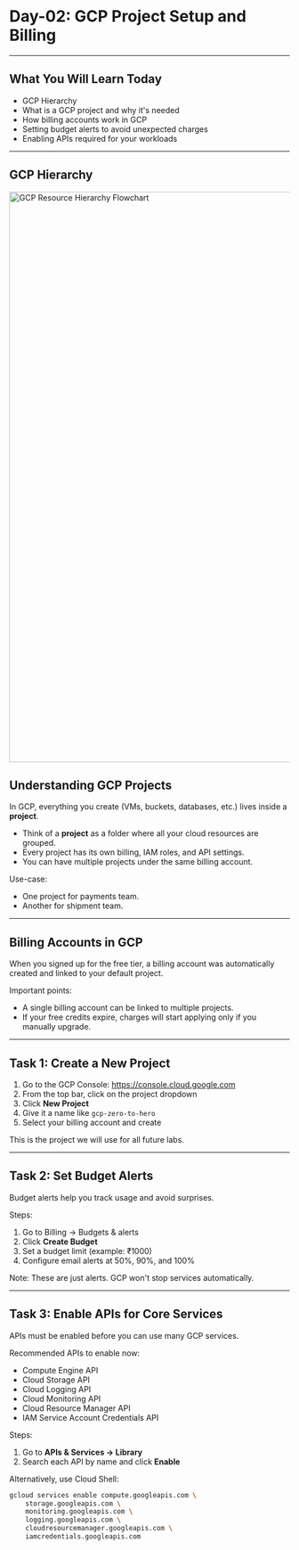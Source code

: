 # Day-02: GCP Project Setup and Billing

---

## What You Will Learn Today

- GCP Hierarchy
- What is a GCP project and why it's needed
- How billing accounts work in GCP
- Setting budget alerts to avoid unexpected charges
- Enabling APIs required for your workloads

---

## GCP Hierarchy

<img width="1024" height="1024" alt="GCP Resource Hierarchy Flowchart" src="https://github.com/user-attachments/assets/c1d9b947-bf12-4b30-9df6-df3491dc01a8" />

## Understanding GCP Projects

In GCP, everything you create (VMs, buckets, databases, etc.) lives inside a **project**.

- Think of a **project** as a folder where all your cloud resources are grouped.
- Every project has its own billing, IAM roles, and API settings.
- You can have multiple projects under the same billing account.

Use-case:
- One project for payments team.
- Another for shipment team.

---

## Billing Accounts in GCP

When you signed up for the free tier, a billing account was automatically created and linked to your default project.

Important points:
- A single billing account can be linked to multiple projects.
- If your free credits expire, charges will start applying only if you manually upgrade.

---

## Task 1: Create a New Project

1. Go to the GCP Console: https://console.cloud.google.com
2. From the top bar, click on the project dropdown
3. Click **New Project**
4. Give it a name like `gcp-zero-to-hero`
5. Select your billing account and create

This is the project we will use for all future labs.

---

## Task 2: Set Budget Alerts

Budget alerts help you track usage and avoid surprises.

Steps:

1. Go to Billing → Budgets & alerts
2. Click **Create Budget**
3. Set a budget limit (example: ₹1000)
4. Configure email alerts at 50%, 90%, and 100%

Note: These are just alerts. GCP won't stop services automatically.

---

## Task 3: Enable APIs for Core Services

APIs must be enabled before you can use many GCP services.

Recommended APIs to enable now:

- Compute Engine API
- Cloud Storage API
- Cloud Logging API
- Cloud Monitoring API
- Cloud Resource Manager API
- IAM Service Account Credentials API

Steps:

1. Go to **APIs & Services → Library**
2. Search each API by name and click **Enable**

Alternatively, use Cloud Shell:

```bash
gcloud services enable compute.googleapis.com \
    storage.googleapis.com \
    monitoring.googleapis.com \
    logging.googleapis.com \
    cloudresourcemanager.googleapis.com \
    iamcredentials.googleapis.com
```